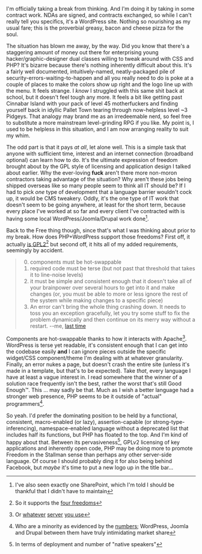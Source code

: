 I'm officially taking a break from thinking. And I'm doing it by taking in some contract work. NDAs are signed, and contracts exchanged, so while I can't really tell you specifics, it's a WordPress site. Nothing so nourishing as my usual fare; this is the proverbial greasy, bacon and cheese pizza for the soul.

The situation has blown me away, by the way. Did you know that there's a staggering amount of money out there for enterprising young hacker/graphic-designer dual classes willing to tweak around with CSS and PHP? It's bizarre because there's nothing inherently difficult about this. It's a fairly well documented, intuitively-named, neatly-packaged pile of security-errors-waiting-to-happen and all you really need to do is poke at a couple of places to make the colors show up right and the logo line up with the menu. It feels strange. I *know* I struggled with this same shit back at school, but it doesn't feel tough any more. It feels a bit like getting past Cinnabar Island with your pack of level 45 motherfuckers and finding yourself back in idyllic Pallet Town tearing through now-helpless level ~3 Pidgeys. That analogy may brand me as an irredeemable nerd, so feel free to substitute a more mainstream level-grinding RPG if you like. My point is, I used to be helpless in this situation, and I am now arranging reality to suit my whim.

The odd part is that it pays *at all*, let alone well. This is a simple task that anyone with sufficient time, interest and an internet connection (broadband optional) can learn how to do. It's the ultimate expression of freedom brought about by the GPL style of licensing and application design I talked about earlier. Why the ever-loving **fuck** aren't there more non-moron contractors taking advantage of the situation? Why aren't these jobs being shipped overseas like so many people seem to think all IT should be? If I had to pick *one* type of development that a language barrier wouldn't cock up, it would be CMS tweakery. Oddly, it's the one type of IT work that doesn't seem to be going anywhere, at least for the short term, because every place I've worked at so far and every client I've contracted with is having some local WordPress/Joomla/Drupal work done[^sharepoint].

[^sharepoint]: I've also seen exactly one SharePoint, which I'm told I should be thankful that I didn't have to maintain

Back to the Free thing though, since that's what I was thinking about prior to my break. How does PHP+WordPress support those freedoms? First off, it actually [is GPL2](http://wordpress.org/about/gpl/)[^four-freedoms] but second off, it hits all of my added requirements, seemingly by accident.

[^four-freedoms]: So it supports the [four freedoms](http://www.gnu.org/philosophy/free-sw.html)

>   0. components must be hot-swappable
>   1. required code must be terse (but not past that threshold that takes it to line-noise levels)
>   2. it must be simple and consistent enough that it doesn't take all of your brainpower over several hours to get into it and make changes (or, you must be able to more or less ignore the rest of the system while making changes to a specific piece)
>   3. An error can't bring the whole thing crashing down. It needs to toss you an exception gracefully, let you try some stuff to fix the problem dynamically and then continue on its merry way without a restart.
> --me, [last time](/posts/freedom)

Components are hot-swappable thanks to how it interacts with Apache[^whatever]. WordPress is terse yet readable, it's consistent enough that I can get into the codebase easily **and** I can ignore pieces outside the specific widget/CSS component/theme I'm dealing with at whatever granularity. Finally, an error nukes a page, but doesn't crash the entire site (unless it's made in a template, but that's to be expected). Take *that*, every language I have at least a vague interest in. I read somewhere that the winner of a solution race frequently isn't the best, rather the worst that's still Good Enough™. This ... may sadly be that. Much as I wish a better language had a stronger web presence, PHP seems to be it outside of "actual" programmers[^non-programmers].

[^whatever]: Or [whatever](http://nginx.org/) [server](http://www.lighttpd.net/) [you use](http://www.hiawatha-webserver.org/)
[^non-programmers]: Who are a minority as evidenced by the [numbers](http://www.scriptol.com/cms/popularity.php); WordPress, Joomla and Drupal between them have truly intimidating market share

So yeah. I'd prefer the dominating position to be held by a functional, consistent, macro-enabled (or lazy), assertion-capable (or strong-type-inferencing), namespace-enabled language without a deprecated list that includes half its functions, but PHP has floated to the top. And I'm kind of happy about that. Between its pervasiveness[^in-terms-of], GPLv2 licensing of key applications and inherently open code, PHP may be doing more to promote Freedom in the Stallman sense than perhaps any other server-side language. Of course I should probably ding it for also being behind Facebook, but *maybe* it's time to put a new logo up in the title bar...

[^in-terms-of]: In terms of deployment and number of "native speakers"
